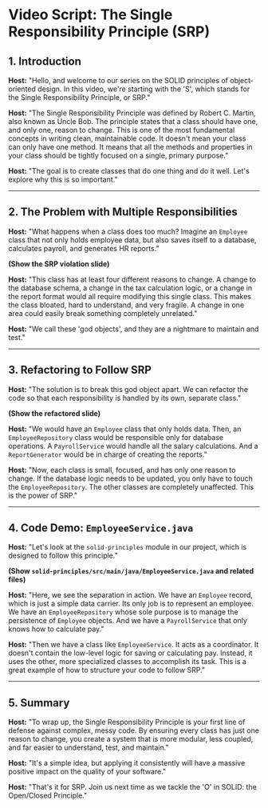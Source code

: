 
# Video Script: The Single Responsibility Principle (SRP)

## 1. Introduction

**Host:** "Hello, and welcome to our series on the SOLID principles of object-oriented design. In this video, we're starting with the 'S', which stands for the Single Responsibility Principle, or SRP."

**Host:** "The Single Responsibility Principle was defined by Robert C. Martin, also known as Uncle Bob. The principle states that a class should have one, and only one, reason to change. This is one of the most fundamental concepts in writing clean, maintainable code. It doesn't mean your class can only have one method. It means that all the methods and properties in your class should be tightly focused on a single, primary purpose."

**Host:** "The goal is to create classes that do one thing and do it well. Let's explore why this is so important."

---

## 2. The Problem with Multiple Responsibilities

**Host:** "What happens when a class does too much? Imagine an `Employee` class that not only holds employee data, but also saves itself to a database, calculates payroll, and generates HR reports."

**(Show the SRP violation slide)**

**Host:** "This class has at least four different reasons to change. A change to the database schema, a change in the tax calculation logic, or a change in the report format would all require modifying this single class. This makes the class bloated, hard to understand, and very fragile. A change in one area could easily break something completely unrelated."

**Host:** "We call these 'god objects', and they are a nightmare to maintain and test."

---

## 3. Refactoring to Follow SRP

**Host:** "The solution is to break this god object apart. We can refactor the code so that each responsibility is handled by its own, separate class."

**(Show the refactored slide)**

**Host:** "We would have an `Employee` class that only holds data. Then, an `EmployeeRepository` class would be responsible only for database operations. A `PayrollService` would handle all the salary calculations. And a `ReportGenerator` would be in charge of creating the reports."

**Host:** "Now, each class is small, focused, and has only one reason to change. If the database logic needs to be updated, you only have to touch the `EmployeeRepository`. The other classes are completely unaffected. This is the power of SRP."

---

## 4. Code Demo: `EmployeeService.java`

**Host:** "Let's look at the `solid-principles` module in our project, which is designed to follow this principle."

**(Show `solid-principles/src/main/java/EmployeeService.java` and related files)**

**Host:** "Here, we see the separation in action. We have an `Employee` record, which is just a simple data carrier. Its only job is to represent an employee. We have an `EmployeeRepository` whose sole purpose is to manage the persistence of `Employee` objects. And we have a `PayrollService` that only knows how to calculate pay."

**Host:** "Then we have a class like `EmployeeService`. It acts as a coordinator. It doesn't contain the low-level logic for saving or calculating pay. Instead, it uses the other, more specialized classes to accomplish its task. This is a great example of how to structure your code to follow SRP."

---

## 5. Summary

**Host:** "To wrap up, the Single Responsibility Principle is your first line of defense against complex, messy code. By ensuring every class has just one reason to change, you create a system that is more modular, less coupled, and far easier to understand, test, and maintain."

**Host:** "It's a simple idea, but applying it consistently will have a massive positive impact on the quality of your software."

**Host:** "That's it for SRP. Join us next time as we tackle the 'O' in SOLID: the Open/Closed Principle."

